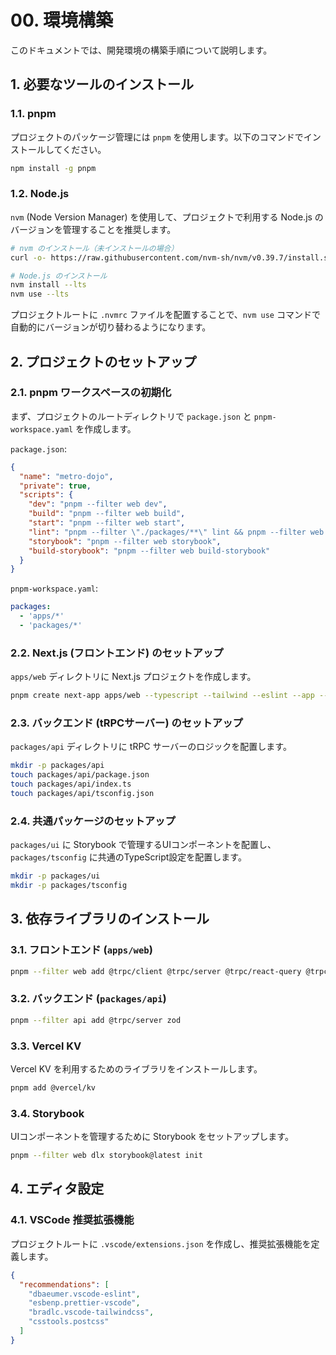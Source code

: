 # 00. 環境構築

このドキュメントでは、開発環境の構築手順について説明します。

## 1. 必要なツールのインストール

### 1.1. pnpm

プロジェクトのパッケージ管理には `pnpm` を使用します。以下のコマンドでインストールしてください。

```bash
npm install -g pnpm
```

### 1.2. Node.js

`nvm` (Node Version Manager) を使用して、プロジェクトで利用する Node.js のバージョンを管理することを推奨します。

```bash
# nvm のインストール（未インストールの場合）
curl -o- https://raw.githubusercontent.com/nvm-sh/nvm/v0.39.7/install.sh | bash

# Node.js のインストール
nvm install --lts
nvm use --lts
```

プロジェクトルートに `.nvmrc` ファイルを配置することで、`nvm use` コマンドで自動的にバージョンが切り替わるようになります。

## 2. プロジェクトのセットアップ

### 2.1. pnpm ワークスペースの初期化

まず、プロジェクトのルートディレクトリで `package.json` と `pnpm-workspace.yaml` を作成します。

`package.json`:
```json
{
  "name": "metro-dojo",
  "private": true,
  "scripts": {
    "dev": "pnpm --filter web dev",
    "build": "pnpm --filter web build",
    "start": "pnpm --filter web start",
    "lint": "pnpm --filter \"./packages/**\" lint && pnpm --filter web lint",
    "storybook": "pnpm --filter web storybook",
    "build-storybook": "pnpm --filter web build-storybook"
  }
}
```

`pnpm-workspace.yaml`:
```yaml
packages:
  - 'apps/*'
  - 'packages/*'
```

### 2.2. Next.js (フロントエンド) のセットアップ

`apps/web` ディレクトリに Next.js プロジェクトを作成します。

```bash
pnpm create next-app apps/web --typescript --tailwind --eslint --app --src-dir --import-alias "@/*"
```

### 2.3. バックエンド (tRPCサーバー) のセットアップ

`packages/api` ディレクトリに tRPC サーバーのロジックを配置します。

```bash
mkdir -p packages/api
touch packages/api/package.json
touch packages/api/index.ts
touch packages/api/tsconfig.json
```

### 2.4. 共通パッケージのセットアップ

`packages/ui` に Storybook で管理するUIコンポーネントを配置し、`packages/tsconfig` に共通のTypeScript設定を配置します。

```bash
mkdir -p packages/ui
mkdir -p packages/tsconfig
```

## 3. 依存ライブラリのインストール

### 3.1. フロントエンド (`apps/web`)

```bash
pnpm --filter web add @trpc/client @trpc/server @trpc/react-query @trpc/next @tanstack/react-query zod
```

### 3.2. バックエンド (`packages/api`)

```bash
pnpm --filter api add @trpc/server zod
```

### 3.3. Vercel KV

Vercel KV を利用するためのライブラリをインストールします。

```bash
pnpm add @vercel/kv
```

### 3.4. Storybook

UIコンポーネントを管理するために Storybook をセットアップします。

```bash
pnpm --filter web dlx storybook@latest init
```

## 4. エディタ設定

### 4.1. VSCode 推奨拡張機能

プロジェクトルートに `.vscode/extensions.json` を作成し、推奨拡張機能を定義します。

```json
{
  "recommendations": [
    "dbaeumer.vscode-eslint",
    "esbenp.prettier-vscode",
    "bradlc.vscode-tailwindcss",
    "csstools.postcss"
  ]
}
